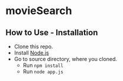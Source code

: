 # movieSearch

## How to Use - Installation
* Clone this repo.
* Install [Node.js](https://nodejs.org/en/)
* Go to source directory, where you cloned.
   * Run ```npm install```
   * Run ```node app.js```
